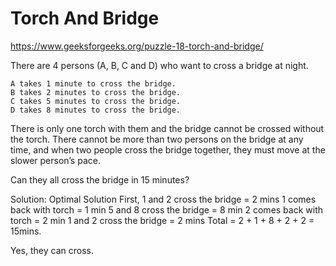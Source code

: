 # Torch And Bridge

https://www.geeksforgeeks.org/puzzle-18-torch-and-bridge/

There are 4 persons (A, B, C and D) who want to cross a bridge at night.

    A takes 1 minute to cross the bridge.
    B takes 2 minutes to cross the bridge.
    C takes 5 minutes to cross the bridge.
    D takes 8 minutes to cross the bridge.

There is only one torch with them and the bridge cannot be crossed without the torch. There cannot be more than two persons on the bridge at any time, and when two people cross the bridge together, they must move at the slower person’s pace. 

Can they all cross the bridge in 15 minutes? 

Solution:
Optimal Solution 
First, 1 and 2 cross the bridge = 2 mins
1 comes back with torch = 1 min
5 and 8 cross the bridge = 8 min
2 comes back with torch = 2 min
1 and 2 cross the bridge = 2 mins
Total = 2 + 1 + 8 + 2 + 2 = 15mins.

Yes, they can cross.

